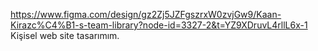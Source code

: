 https://www.figma.com/design/gz2Zj5JZFgszrxW0zvjGw9/Kaan-Kirazc%C4%B1-s-team-library?node-id=3327-2&t=YZ9XDruvL4rllL6x-1 Kişisel web site tasarımım.
